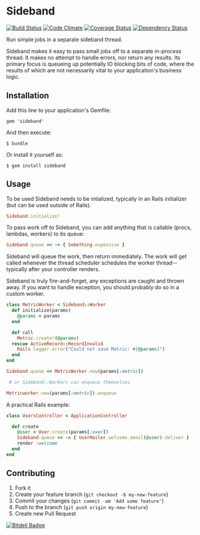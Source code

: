 # Sideband

[![Build Status](https://api.travis-ci.org/mje113/sideband.png)](http://travis-ci.org/mje113/sideband)
[![Code Climate](https://codeclimate.com/github/mje113/sideband.png)](https://codeclimate.com/github/mje113/sideband)
[![Coverage Status](https://coveralls.io/repos/mje113/sideband/badge.png)](https://coveralls.io/r/mje113/sideband)
[![Dependency Status](https://gemnasium.com/mje113/sideband.png)](https://gemnasium.com/mje113/sideband)

Run simple jobs in a separate sideband thread.

Sideband makes it easy to pass small jobs off to a separate in-process thread. It makes no attempt to handle errors, nor return any results. Its primary focus is queueing up potentially IO blocking bits of code, where the results of which are not necessarily vital to your application's business logic.

## Installation

Add this line to your application's Gemfile:

    gem 'sideband'

And then execute:

    $ bundle

Or install it yourself as:

    $ gem install sideband

## Usage

To be used Sideband needs to be intialized, typically in an Rails initializer (but can be used outside of Rails).

```ruby
Sideband.initialize!
```

To pass work off to Sideband, you can add anything that is callable (procs, lambdas, workers) to its queue:

```ruby
Sideband.queue << -> { Something.expensive }
```

Sideband will queue the work, then return immediately.  The work will get called whenever the thread scheduler schedules the worker thread--typically after your controller renders.

Sideband is truly fire-and-forget, any exceptions are caught and thrown away.  If you want to handle exception, you should probably do so in a custom worker.

```ruby
class MetricWorker < Sideband::Worker
  def initialize(params)
    @params = params
  end

  def call
    Metric.create!(@params)
  rescue ActiveRecord::RecordInvalid
    Rails.logger.error("Could not save Metric: #{@params}")
  end
end

Sideband.queue << MetricWorker.new(params[:metric])

 # or Sideband::Workers can enqueue themselves

Metricworker.new(params[:metric]).enqueue
```

A practical Rails example:
```ruby
class UsersController < ApplicationController

  def create
    @user = User.create(params[:user])
    Sideband.queue << -> { UserMailer.welcome_email(@user).deliver }
    render :welcome
  end
end
```

## Contributing

1. Fork it
2. Create your feature branch (`git checkout -b my-new-feature`)
3. Commit your changes (`git commit -am 'Add some feature'`)
4. Push to the branch (`git push origin my-new-feature`)
5. Create new Pull Request


[![Bitdeli Badge](https://d2weczhvl823v0.cloudfront.net/mje113/sideband/trend.png)](https://bitdeli.com/free "Bitdeli Badge")

